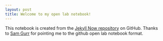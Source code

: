 ```yaml
---
layout: post
title: Welcome to my open lab notebook!
---
```



This notebook is created from the [Jekyll Now repository](https://github.com/barryclark/jekyll-now) on GitHub. Thanks to [Sam Gurr](https://samgurr.github.io) for pointing me to the github open lab notebook format. 


